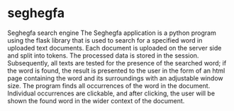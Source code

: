 # seghegfa
Seghegfa search engine
The Seghegfa application is a python program using the flask library that is used to search for a specified word in uploaded text documents. 
Each document is uploaded on the server side and split into tokens. 
The processed data is stored in the session. 
Subsequently, all texts are tested for the presence of the searched word; if the word is found, the result is presented to the user in the form of an html page containing the word and its surroundings with an adjustable window size. 
The program finds all occurrences of the word in the document. Individual occurrences are clickable, and after clicking, the user will be shown the found word in the wider context of the document.
